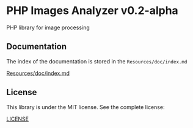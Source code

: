 PHP Images Analyzer v0.2-alpha
==============================

PHP library for image processing

Documentation
-------------

The index of the documentation is stored in the `Resources/doc/index.md`

[Resources/doc/index.md](https://github.com/WedgeSama/php-image-analyzer/blob/master/doc/index.md)

License
-------

This library is under the MIT license. See the complete license:

[LICENSE](https://github.com/WedgeSama/php-image-analyzer/blob/master/LICENSE)